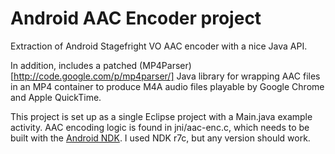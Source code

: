Android AAC Encoder project
============================

Extraction of Android Stagefright VO AAC encoder with a nice Java API.

In addition, includes a patched
(MP4Parser)[http://code.google.com/p/mp4parser/] Java library for wrapping
AAC files in an MP4 container to produce M4A audio files playable by Google
Chrome and Apple QuickTime.

This project is set up as a single Eclipse project with a Main.java example
activity. AAC encoding logic is found in jni/aac-enc.c, which needs to be
built with the [Android
NDK](http://developer.android.com/sdk/ndk/index.html). I used NDK r7c, but
any version should work.


